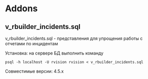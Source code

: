 # Addons


## v_rbuilder_incidents.sql 

v_rbuilder_incidents.sql - представления для упрощения работы с отчетами по инцидентам

Установка: на сервере БД выполнить команду

```psql -h localhost -U rvision rvision < v_rbuilder_incidents.sql```

Совместимые версии: 4.5.х
